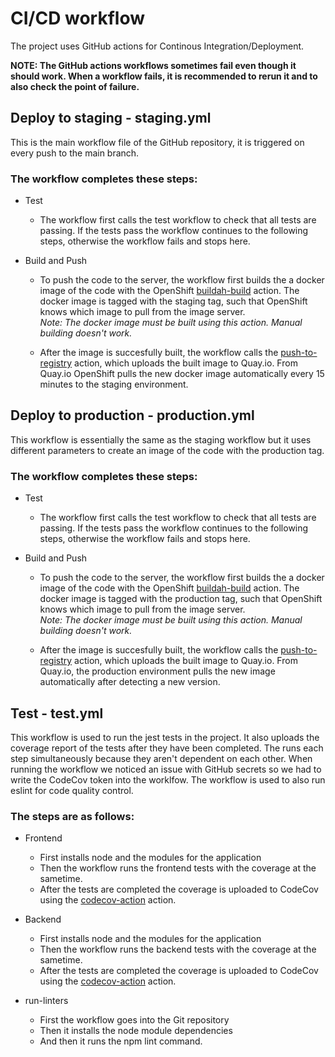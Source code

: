 # CI/CD workflow

The project uses GitHub actions for Continous Integration/Deployment.

**NOTE: The GitHub actions workflows sometimes fail even though it should work. When a workflow fails, it is recommended to rerun it and to also check the point of failure.**

## Deploy to staging - staging.yml

This is the main workflow file of the GitHub repository, it is triggered on every push to the main branch. 

### The workflow completes these steps:

- Test
    - The workflow first calls the test workflow to check that all tests are passing. If the tests pass the workflow continues to the following steps, otherwise the workflow fails and stops here.

- Build and Push
    - To push the code to the server, the workflow first builds the a docker image of the code with the OpenShift [buildah-build](https://github.com/redhat-actions/buildah-build/tree/v2/) action. The docker image is tagged with the staging tag, such that OpenShift knows which image to pull from the image server. \
    _Note: The docker image must be built using this action. Manual building doesn't work._

    - After the image is succesfully built, the workflow calls the [push-to-registry](https://github.com/redhat-actions/push-to-registry/tree/v2/) action, which uploads the built image to Quay.io. From Quay.io OpenShift pulls the new docker image automatically every 15 minutes to the staging environment.
    

## Deploy to production - production.yml

This workflow is essentially the same as the staging workflow but it uses different parameters to create an image of the code with the production tag. 

### The workflow completes these steps:

- Test
    - The workflow first calls the test workflow to check that all tests are passing. If the tests pass the workflow continues to the following steps, otherwise the workflow fails and stops here.

- Build and Push
    - To push the code to the server, the workflow first builds the a docker image of the code with the OpenShift [buildah-build](https://github.com/redhat-actions/buildah-build/tree/v2/) action. The docker image is tagged with the production tag, such that OpenShift knows which image to pull from the image server. \
    _Note: The docker image must be built using this action. Manual building doesn't work._

    - After the image is succesfully built, the workflow calls the [push-to-registry](https://github.com/redhat-actions/push-to-registry/tree/v2/) action, which uploads the built image to Quay.io. From Quay.io, the production environment pulls the new image automatically after detecting a new version.

## Test - test.yml

This workflow is used to run the jest tests in the project. It also uploads the coverage report of the tests after they have been completed. The runs each step simultaneously because they aren't dependent on each other. When running the workflow we noticed an issue with GitHub secrets so we had to write the CodeCov token into the worklfow. The workflow is used to also run eslint for code quality control.

### The steps are as follows:

- Frontend
    - First installs node and the modules for the application
    - Then the workflow runs the frontend tests with the coverage at the sametime.
    - After the tests are completed the coverage is uploaded to CodeCov using the [codecov-action](https://github.com/codecov/codecov-action/tree/v3/) action.

- Backend
    - First installs node and the modules for the application
    - Then the workflow runs the backend tests with the coverage at the sametime.
    - After the tests are completed the coverage is uploaded to CodeCov using the [codecov-action](https://github.com/codecov/codecov-action/tree/v3/) action.

- run-linters
    - First the workflow goes into the Git repository
    - Then it installs the node module dependencies
    - And then it runs the npm lint command.

